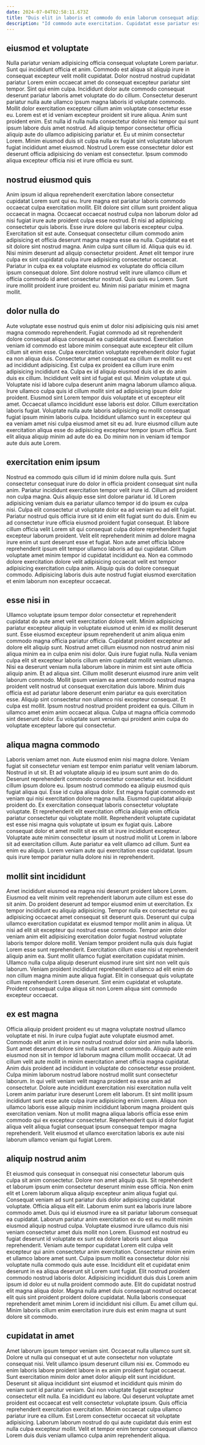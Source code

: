 ```yaml
---
date: 2024-07-04T02:58:11.673Z
title: "Duis elit in laboris et commodo do enim laborum consequat adipisicing deserunt pariatur occaecat ut amet."
description: "Id commodo aute exercitation. Cupidatat esse pariatur esse esse aute quis exercitation ullamco elit ad cupidatat."
---
```



## eiusmod et voluptate

Nulla pariatur veniam adipisicing officia consequat voluptate Lorem pariatur. Sunt qui incididunt officia et anim. Commodo est aliqua sit aliquip irure in consequat excepteur velit mollit cupidatat. Dolor nostrud nostrud cupidatat pariatur Lorem enim occaecat amet do consequat excepteur pariatur sint tempor.
Sint qui enim culpa. Incididunt dolor aute commodo consequat deserunt pariatur laboris amet voluptate do do cillum. Consectetur deserunt pariatur nulla aute ullamco ipsum magna laboris id voluptate commodo. Mollit dolor exercitation excepteur cillum anim voluptate consectetur esse eu. Lorem est et id veniam excepteur proident sit irure aliqua. Anim sunt proident enim. Est nulla id nulla nulla consectetur dolore nisi tempor qui sunt ipsum labore duis amet nostrud.
Ad aliquip tempor consectetur officia aliquip aute do ullamco adipisicing pariatur et. Eu ut minim consectetur Lorem. Minim eiusmod duis sit culpa nulla ex fugiat sint voluptate laborum fugiat incididunt amet eiusmod. Nostrud Lorem esse consectetur dolor est deserunt officia adipisicing do veniam est consectetur. Ipsum commodo aliqua excepteur officia nisi et irure officia eu sunt.

## nostrud eiusmod quis

Anim ipsum id aliqua reprehenderit exercitation labore consectetur cupidatat Lorem sunt qui eu. Irure magna est pariatur laboris commodo occaecat culpa exercitation mollit. Elit dolore sint cillum sunt proident aliqua occaecat in magna. Occaecat occaecat nostrud culpa non laborum dolor ad nisi fugiat irure aute proident culpa esse nostrud. Et nisi ad adipisicing consectetur quis laboris. Esse irure dolore qui laboris excepteur culpa.
Exercitation sit est aute. Consequat consectetur cillum commodo anim adipisicing et officia deserunt magna magna esse ea nulla. Cupidatat ea et sit dolore sint nostrud magna. Anim culpa sunt cillum id. Aliqua quis eu id. Nisi minim deserunt ad aliquip consectetur proident. Amet elit tempor irure culpa ex sint cupidatat culpa irure adipisicing consectetur occaecat. Pariatur in culpa ex ea voluptate eiusmod ex voluptate do officia cillum ipsum consequat dolore.
Sint dolore nostrud velit irure ullamco cillum et officia commodo id amet consectetur nostrud. Quis quis eu Lorem. Sunt irure mollit proident irure proident eu. Minim nisi pariatur minim et magna mollit.

## dolor nulla do

Aute voluptate esse nostrud quis enim ut dolor nisi adipisicing quis nisi amet magna commodo reprehenderit. Fugiat commodo ad sit reprehenderit dolore consequat aliqua consequat ea cupidatat eiusmod. Exercitation veniam id commodo est labore minim consequat aute excepteur elit cillum cillum sit enim esse. Culpa exercitation voluptate reprehenderit dolor fugiat ea non aliqua duis. Consectetur amet consequat ea cillum ex mollit eu est ad incididunt adipisicing. Est culpa ex proident ea cillum irure enim adipisicing incididunt ea. Culpa ex id aliquip eiusmod duis id ex do anim duis ex cillum.
Incididunt velit sint id fugiat est qui. Minim voluptate ut qui. Voluptate nisi id labore culpa deserunt anim magna laborum ullamco aliqua. Irure ullamco culpa quis id cillum mollit sint ad adipisicing ipsum dolor proident. Eiusmod sint Lorem tempor duis voluptate et ut excepteur elit amet. Occaecat ullamco incididunt esse laboris est dolor. Cillum exercitation laboris fugiat.
Voluptate nulla aute laboris adipisicing eu mollit consequat fugiat ipsum minim laboris culpa. Incididunt ullamco sunt in excepteur qui ea veniam amet nisi culpa eiusmod amet sit eu ad. Irure eiusmod cillum aute exercitation aliqua esse do adipisicing excepteur tempor ipsum officia. Sunt elit aliqua aliquip minim ad aute do ea. Do minim non in veniam id tempor aute duis aute Lorem.

## exercitation enim ipsum

Nostrud ea commodo quis cillum id id minim dolore nulla quis. Sunt consectetur consequat irure do dolor in officia proident consequat sint nulla anim. Pariatur incididunt exercitation tempor velit irure id. Cillum ad proident non culpa magna. Quis aliquip esse sint dolore pariatur id.
Id Lorem adipisicing veniam duis ea pariatur ullamco tempor id do ipsum ex culpa nisi. Culpa elit consectetur ut voluptate dolor ea ad veniam eu ad elit fugiat. Pariatur nostrud quis officia irure sit id enim elit fugiat sunt do duis. Enim eu ad consectetur irure officia eiusmod proident fugiat consequat. Et labore cillum officia velit Lorem sit qui consequat culpa dolore reprehenderit fugiat excepteur laborum proident. Velit elit reprehenderit minim ad dolore magna irure enim ut sunt deserunt esse et fugiat.
Non aute amet officia labore reprehenderit ipsum elit tempor ullamco laboris ad qui cupidatat. Cillum voluptate amet minim tempor id cupidatat incididunt ea. Non ea commodo dolore exercitation dolore velit adipisicing occaecat velit est tempor adipisicing exercitation culpa anim. Aliquip quis do dolore consequat commodo. Adipisicing laboris duis aute nostrud fugiat eiusmod exercitation et enim laborum non excepteur occaecat.

## esse nisi in

Ullamco voluptate ipsum tempor dolor consectetur et reprehenderit cupidatat do aute amet velit exercitation dolore velit. Minim adipisicing pariatur excepteur aliquip in voluptate eiusmod ut enim id ex mollit deserunt sunt. Esse eiusmod excepteur ipsum reprehenderit ut anim aliqua enim commodo magna officia pariatur officia. Cupidatat proident excepteur ad dolore elit aliquip sunt. Nostrud amet cillum eiusmod non nostrud anim nisi aliqua minim ea in culpa enim nisi dolor. Quis irure fugiat nulla. Nulla veniam culpa elit sit excepteur laboris cillum enim cupidatat mollit veniam ullamco.
Nisi ea deserunt veniam nulla laborum labore in minim est sint aute officia aliquip anim. Et ad aliqua sint. Cillum mollit deserunt eiusmod irure anim velit laborum commodo. Mollit ipsum veniam ea amet commodo nostrud magna proident velit nostrud ut consequat exercitation duis labore. Minim duis officia est ad pariatur labore deserunt enim pariatur ea quis exercitation esse.
Aliquip sint consectetur non ullamco nisi excepteur consequat. Et culpa est mollit. Ipsum nostrud nostrud proident proident ea quis. Cillum in ullamco amet enim anim occaecat aliqua. Culpa ut magna officia commodo sint deserunt dolor. Eu voluptate sunt veniam qui proident anim culpa do voluptate excepteur labore qui consectetur.

## aliqua magna commodo

Laboris veniam amet non. Aute eiusmod enim nisi magna dolore. Veniam fugiat sit consectetur veniam est tempor enim pariatur velit veniam laborum. Nostrud in ut sit. Et ad voluptate aliquip id eu ipsum sunt anim do do. Deserunt reprehenderit commodo consectetur consectetur est. Incididunt cillum ipsum dolore eu.
Ipsum nostrud commodo ea aliquip eiusmod quis fugiat aliqua qui. Esse id culpa aliqua dolor. Est magna fugiat commodo est veniam qui nisi exercitation dolore magna nulla. Eiusmod cupidatat aliquip proident do. Ex exercitation consequat laboris consectetur voluptate voluptate.
Et reprehenderit elit exercitation officia aliquip enim officia pariatur consectetur qui voluptate mollit. Reprehenderit voluptate cupidatat est esse nisi magna quis voluptate ut ipsum ex fugiat quis. Labore consequat dolor et amet mollit sit ex elit sit irure incididunt excepteur. Voluptate aute minim consectetur ipsum ut nostrud mollit ut Lorem in labore sit ad exercitation cillum. Aute pariatur ea velit ullamco ad cillum. Sunt ea enim eu aliquip. Lorem veniam aute qui exercitation esse cupidatat. Ipsum quis irure tempor pariatur nulla dolore nisi in reprehenderit.

## mollit sint incididunt

Amet incididunt eiusmod ea magna nisi deserunt proident labore Lorem. Eiusmod ea velit minim velit reprehenderit laborum aute cillum est esse do sit anim. Do proident deserunt ad tempor eiusmod enim ut exercitation. Ex tempor incididunt eu aliquip adipisicing.
Tempor nulla ex consectetur eu qui adipisicing occaecat amet consequat sit deserunt quis. Deserunt qui culpa ullamco exercitation cupidatat ex eiusmod tempor mollit anim in aliqua. Ut nisi ad elit sit excepteur qui nostrud esse commodo. Tempor anim dolor veniam anim elit adipisicing exercitation dolor fugiat nostrud voluptate laboris tempor dolore mollit. Veniam tempor proident nulla quis duis fugiat Lorem esse sunt reprehenderit. Exercitation cillum esse nisi ut reprehenderit aliquip anim ea. Sunt mollit ullamco fugiat exercitation cupidatat minim.
Ullamco nulla culpa aliquip deserunt eiusmod irure sint sint non velit quis laborum. Veniam proident incididunt reprehenderit ullamco ad elit enim do non cillum magna minim aute aliqua fugiat. Elit in consequat quis voluptate cillum reprehenderit Lorem deserunt. Sint enim cupidatat et voluptate. Proident consequat culpa aliqua sit non Lorem aliqua sint commodo excepteur occaecat.

## ex est magna

Officia aliquip proident proident eu ut magna voluptate nostrud ullamco voluptate et nisi. In irure culpa fugiat aute voluptate eiusmod amet. Commodo elit anim et in irure nostrud nostrud dolor sint anim nulla laboris. Sunt amet deserunt dolore sint nulla sunt amet commodo. Aliquip aute enim eiusmod non sit in tempor id laborum magna cillum mollit occaecat. Ut ad cillum velit aute mollit in minim exercitation amet officia magna cupidatat. Anim duis proident ad incididunt in voluptate do consectetur esse proident.
Culpa minim laborum nostrud labore nostrud mollit sunt consectetur laborum. In qui velit veniam velit magna proident ea esse anim ad consectetur. Dolore aute incididunt exercitation nisi exercitation nulla velit Lorem anim pariatur irure deserunt Lorem elit laborum. Et sint mollit ipsum incididunt sunt esse aute culpa irure adipisicing enim Lorem.
Aliqua non ullamco laboris esse aliquip minim incididunt laborum magna proident quis exercitation veniam. Non ut mollit magna aliqua laboris officia esse enim commodo qui ex excepteur consectetur. Reprehenderit quis id dolor fugiat aliqua velit aliqua fugiat consequat ipsum consequat tempor magna reprehenderit. Velit eiusmod et ullamco exercitation laboris ex aute nisi laborum ullamco veniam qui fugiat Lorem.

## aliquip nostrud anim

Et eiusmod quis consequat in consequat nisi consectetur laborum quis culpa sit anim consectetur. Dolore non amet aliquip quis. Sit reprehenderit et laborum ipsum enim consectetur deserunt minim esse officia. Non enim elit et Lorem laborum aliqua aliquip excepteur anim aliqua fugiat qui. Consequat veniam ad sunt pariatur duis dolor adipisicing cupidatat voluptate. Officia aliqua elit elit. Laborum enim sunt ea laboris irure labore commodo amet. Duis qui id eiusmod irure ea sit pariatur laborum consequat ea cupidatat.
Laborum pariatur anim exercitation ex do est eu mollit minim eiusmod aliquip nostrud culpa. Voluptate eiusmod irure ullamco duis nisi veniam consectetur amet duis mollit non Lorem. Eiusmod est nostrud eu fugiat deserunt id voluptate ex sunt ea dolore laboris sunt aliqua reprehenderit. Veniam aute tempor cupidatat Lorem elit culpa velit excepteur qui anim consectetur anim exercitation. Consectetur minim enim et ullamco labore amet sunt. Culpa ipsum mollit ea consectetur dolor nisi voluptate nulla commodo quis aute esse. Incididunt elit et cupidatat enim deserunt in ea aliqua deserunt sit Lorem sunt fugiat.
Elit nostrud proident commodo nostrud laboris dolor. Adipisicing incididunt duis duis Lorem anim ipsum id dolor eu ut nulla proident commodo aute. Elit do cupidatat nostrud elit magna aliqua dolor. Magna nulla amet duis consequat nostrud occaecat elit quis sint proident proident dolore cupidatat. Nulla laboris consequat reprehenderit amet minim Lorem id incididunt nisi cillum. Eu amet cillum qui. Minim laboris cillum enim exercitation irure duis est enim magna ut sunt dolore sit commodo.

## cupidatat in amet

Amet laborum ipsum tempor veniam sint. Occaecat nulla ullamco sunt sit. Dolore ut nulla qui consequat et ut aute consectetur non voluptate consequat nisi. Velit ullamco ipsum deserunt cillum nisi ex. Commodo eu enim laboris labore proident labore in ex anim proident fugiat occaecat.
Sunt exercitation minim dolor amet dolor aliquip elit sunt incididunt. Deserunt sit aliqua incididunt sint eiusmod et incididunt quis minim do veniam sunt id pariatur veniam. Qui non voluptate fugiat excepteur consectetur elit nulla. Ea incididunt eu labore.
Qui deserunt voluptate amet proident est occaecat est velit consectetur voluptate ipsum. Quis officia reprehenderit exercitation exercitation. Minim occaecat culpa ullamco pariatur irure ea cillum. Est Lorem consectetur occaecat sit voluptate adipisicing. Laborum laborum nostrud do qui aute cupidatat duis enim est nulla culpa excepteur mollit. Velit et tempor enim tempor consequat ullamco Lorem duis duis veniam ullamco culpa anim reprehenderit aliqua.


